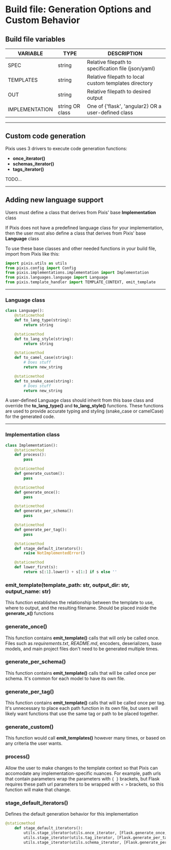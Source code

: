 # **Build file**: Generation Options and Custom Behavior


## Build file variables

| VARIABLE       | TYPE            | DESCRIPTION                                           |
|----------------|-----------------|-------------------------------------------------------|
| SPEC           | string          | Relative filepath to specification file (json/yaml)   |
| TEMPLATES      | string          | Relative filepath to local custom templates directory |
| OUT            | string          | Relative filepath to desired output                   |
| IMPLEMENTATION | string OR class | One of {'flask', 'angular2} OR a user-defined class   |

---

## Custom code generation

Pixis uses 3 drivers to execute code generation functions:
- **once_iterator()**
- **schemas_iterator()**
- **tags_iterator()**

TODO...


---

## Adding new language support

Users must define a class that derives from Pixis' base **Implementation** class

If Pixis does not have a predefined language class for your implementation,
then the user must also define a class that derives from Pixis' base **Language** class

To use these base classes and other needed functions in your build file, import from Pixis like this:
```python
import pixis.utils as utils
from pixis.config import Config
from pixis.implementations.implementation import Implementation
from pixis.languages.language import Language
from pixis.template_handler import TEMPLATE_CONTEXT, emit_template
```

---

### **Language class**

```python
class Language():
    @staticmethod
    def to_lang_type(string):
        return string

    @staticmethod
    def to_lang_style(string):
        return string

    @staticmethod
    def to_camel_case(string):
        # Does stuff
        return new_string

    @staticmethod
    def to_snake_case(string):
        # Does stuff
        return new_string
```

A user-defined Language class should inherit from this base class and override the **to_lang_type()** and **to_lang_style()** functions. These functions are used to provide accurate typing and styling (snake_case or camelCase) for the generated code.

---

### **Implementation class**

```python
class Implementation():
    @staticmethod
    def process():
        pass

    @staticmethod
    def generate_custom():
        pass

    @staticmethod
    def generate_once():
        pass

    @staticmethod
    def generate_per_schema():
        pass

    @staticmethod
    def generate_per_tag():
        pass

    @staticmethod
    def stage_default_iterators():
        raise NotImplementedError()

    @staticmethod
    def lower_first(s):
        return s[:1].lower() + s[1:] if s else ''
```
### **emit_template(template_path: str, output_dir: str, output_name: str)**

This function establishes the relationship between the template to use, where to output, and the resulting filename. Should be placed inside the **generate_x()** functions

### **generate_once()**

This function contains **emit_template()** calls that will only be called once. Files such as *requirements.txt*, *README.md*, encoders, deserializers, base models, and main project files don't need to be generated multiple times.

### **generate_per_schema()**

This function contains **emit_template()** calls that will be called once per schema. It's common for each model to have its own file.

### **generate_per_tag()**

This function contains **emit_template()** calls that will be called once per tag. It's unnecessary to place each path function in its own file, but users will likely want functions that use the same tag or path to be placed together.

### **generate_custom()** 

This function would call **emit_templates()** however many times, or based on any criteria the user wants.

### **process()**

Allow the user to make changes to the template context so that Pixis can accomodate any implementation-specific nuances. For example, path urls that contain parameters wrap the parameters with `{ }` brackets, but Flask requires these path url parameters to be wrapped with `< >` brackets, so this function will make that change.

### **stage_default_iterators()**

Defines the default generation behavior for this implementation

```python
@staticmethod
    def stage_default_iterators():
        utils.stage_iterator(utils.once_iterator, [Flask.generate_once, Flask.generate_custom])
        utils.stage_iterator(utils.tag_iterator, [Flask.generate_per_tag])
        utils.stage_iterator(utils.schema_iterator, [Flask.generate_per_schema])
```




